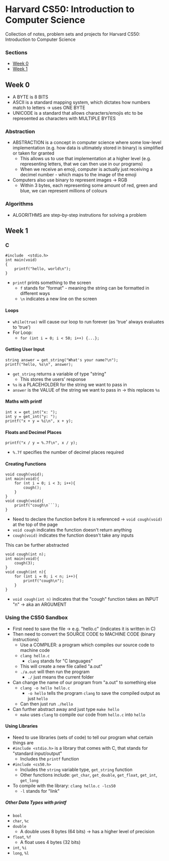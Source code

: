 # Harvard CS50: Introduction to Computer Science
Collection of notes, problem sets and projects for Harvard CS50: Introduction to Computer Science

### Sections
* [Week 0](#Week-0)
* [Week 1](#Week-1)

## Week 0
* A BYTE is 8 BITS
* ASCII is a standard mapping system, which dictates how numbers match to letters -> uses ONE BYTE
* UNICODE is a standard that allows characters/emojis etc to be represented as characters with MULTIPLE BYTES

### Abstraction
* ABSTRACTION is a concept in computer science where some low-level implementation (e.g. how data is ultimately stored in binary) is simplified or taken for granted
    * This allows us to use that implementation at a higher level (e.g. representing letters, that we can then use in our programs)
    * When we receive an emoji, computer is actually just receiving a decimel number - which maps to the image of the emoji
* Computers also use binary to represent images -> RGB
    * Within 3 bytes, each representing some amount of red, green and blue, we can represent millions of colours

### Algorithms
* ALGORITHMS are step-by-step instrutions for solving a problem

## Week 1
### C
```
#include  <stdio.h>
int main(void)
{
    printf("hello, world\n");
}
```
* ```printf``` prints something to the screen
    * ```f``` stands for "format" - meaning the string can be formatted in different ways
    * ```\n``` indicates a new line on the screen

#### Loops
* ```while(true)``` will cause our loop to run forever (as 'true' always evaluates to 'true')
* For Loop:
    * ```for (int i = 0; i < 50; i++) {...};```

#### Getting User Input
```
string answer = get_string("What's your name?\n");
printf("hello, %s\n", answer);
```
* ```get_string``` returns a variable of type "string"
    * This stores the users' response
* ```%s``` is a PLACEHOLDER for the string we want to pass in
* ```answer``` is the VALUE of the string we want to pass in -> this replaces ```%s```

#### Maths with printf
```
int x = get_int("x: ");
int y = get_int("y: ");
printf("x + y = %i\n", x + y);
```

#### Floats and Decimel Places
```printf("x / y = %.7f\n", x / y);```
* ```%.7f``` specifies the number of decimel places required

#### Creating Functions
```
void cough(void);
int main(void){
    for (nt i = 0; i < 3; i++){
        cough();
    }
}
void cough(void){
    printf("cough\n```);
}
```
* Need to declare the function before it is referenced ->  ```void cough(void)``` at the top of the page
* ```void cough``` indicates the function doesn't return anything
* ```cough(void)``` indicates the function doesn't take any inputs

This can be further abstracted
```
void cough(int n);
int main(void){
    cough(3);
}
void cough(int n){
    for (int i = 0; i < n; i++){
        printf("cough\n");
    }
}
```
* ```void cough(int n)``` indicates that the "cough" function takes an INPUT "n" -> aka an ARGUMENT

### Using the CS50 Sandbox
* First need to save the file -> e.g. "hello.c" (indicates it is written in C)
* Then need to convert the SOURCE CODE to MACHINE CODE (binary instructions)
    * Use a COMPILER: a program which compiles our source code to machine code
    * ```clang hello.c```
        * ```clang``` stands for "C languages"
    * This will create a new file called "a.out"
    * ```./a.out``` will then run the program
        * ```./``` just means the current folder
* Can change the name of our program from "a.out" to something else
    * ```clang -o hello hello.c```
        * ```-o hello``` tells the program ```clang``` to save the compiled output as just ```hello```
    * Can then just run ```./hello```
* Can further abstract away and just type ```make hello```
    * ```make``` uses ```clang``` to compile our code from ```hello.c``` into ```hello```

#### Using Libraries
* Need to use libraries (sets of code) to tell our program what certain things are
* ```#include <stdio.h>``` is a library that comes with C, that stands for "standard input/output" 
    * Includes the ```printf``` function
* ```#include <cs50.h>``` 
    * Includes the ```string``` variable type, ```get_string``` function
    * Other functions include: ```get_char```, ```get_double```, ```get_float```, ```get_int```, ```get_long```
* To compile with the library: ```clang hello.c -lcs50```
    * ```-l``` stands for "link"

##### Other Data Types with printf
* ```bool```
* ```char```, ```%c``` 
* ```double```
    * A double uses 8 bytes (64 bits) -> has a higher level of precision
* ```float```, ```%f```
    * A float uses 4 bytes (32 bits)
* ```int```, ```%i```
* ```long```, ```%l```
